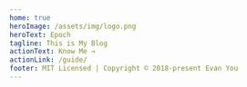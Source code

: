 ```yaml
---
home: true
heroImage: /assets/img/logo.png
heroText: Epoch
tagline: This is My Blog
actionText: Know Me →
actionLink: /guide/
footer: MIT Licensed | Copyright © 2018-present Evan You
---
```

<Vssue :title="$title" />